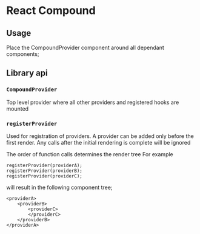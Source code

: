 # React Compound
 

## Usage 

Place the CompoundProvider component around all dependant components;



## Library api

###  `CompoundProvider`
Top level provider where all other providers and registered hooks are mounted 

### `registerProvider`
Used for registration of providers. 
A provider can be added only before the first render. Any calls after the initial rendering is complete will be ignored

The order of function calls determines the render tree
For example 
```
registerProvider(providerA);
registerProvider(providerB);
registerProvider(providerC);
```
will result in the following component tree;
```
<providerA>
    <providerB>
        <providerC>
        </providerC>
    </providerB>
</providerA>
```


